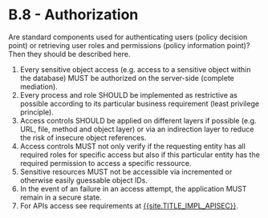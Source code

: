 # B.8 - Authorization

Are standard components used for authenticating users (policy decision point) or retrieving user roles and permissions (policy information point)? Then they should be described here.

1. Every sensitive object access (e.g. access to a sensitive object within the database) MUST be authorized on the server-side (complete mediation).
2. Every process and role SHOULD be implemented as restrictive as possible according to its particular business requirement (least privilege principle).
3. Access controls SHOULD be applied on different layers if possible (e.g. URL, file, method and object layer) or via an indirection layer to reduce the risk of insecure object references.
4. Access controls MUST not only verify if the requesting entity has all required roles for specific access but also if this particular entity has the required permission to access a specific ressource.
5. Sensitive resources MUST not be accessible via incremented or otherwise easily guessable object IDs.
6. In the event of an failure in an access attempt, the application MUST remain in a secure state.
7. For APIs access see requirements at [{{site.TITLE_IMPL_APISEC}}]({{site.URL_IMPL_APISEC}}).
